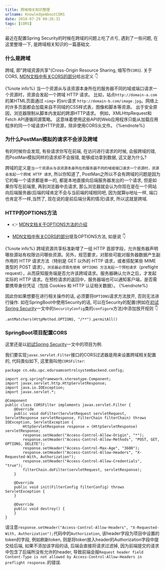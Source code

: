 ```yaml
---
title: 跨域相关知识整理
urlname: KnowledgeAboutCORS
date: 2018-07-29 00:26:31
tags: [CORS]
---
```


最近在配置Spring Security的时候在跨域的问题上吃了点亏, 遇到了一些问题, 在这里整理一下, 是跨域相关知识的一篇基础文.

<!-- more -->

### 什么是跨域
跨域, 即"跨域资源共享"(Cross-Origin Resource Sharing, 缩写作`CORS`). 
关于CORS, [MDN文档中有关CORS的部分](https://developer.mozilla.org/zh-CN/docs/Web/HTTP/Access_control_CORS)给出定义 👇

{%note info%}
当一个资源从与该资源本身所在的服务器不同的域或端口请求一个资源时，资源会发起一个跨域 HTTP 请求。
比如，站点`http://domain-a.com`的某HTML页面通过 `<img>` 的src请求 `http://domain-b.com/image.jpg`。网络上的许多页面都会加载来自不同域的CSS样式表，图像和脚本等资源。
出于安全原因，浏览器限制从脚本内发起的跨源HTTP请求。 例如，XMLHttpRequest和Fetch API遵循同源策略。 这意味着使用这些API的Web应用程序只能从加载应用程序的同一个域请求HTTP资源，除非使用CORS头文件。
{%endnote%}

### 为什么PostMan模拟的请求不会涉及跨域
有的时候你会发现, 有些请求你写在前端, 在访问进行请求的时候, 会报跨域的错, 而PostMan模拟同样的请求却不会报错, 能够成功拿到数据, 这又是为什么?

跨域的定义是`当一个资源从与该资源本身所在的服务器不同的域或端口请求一个资源时，资源会发起一个跨域 HTTP 请求`, 所以你知道了, PostMan之所以不会有跨域的问题是因为它的每一个请求都是单一的, 都是本地直接向后端服务器发出的一个请求, 但是如果你写在前端里, 再到浏览器中去请求, 那么浏览器就会认为你现在是在一个网站向后端服务器(后端的域肯定不会与当前端的域相同吧, 因为就算ip地址一样, 端口也肯定不一样,当然了, 现在说的是前后端分离的情况)请求, 所以这就是跨域.


### HTTP的OPTIONS方法
* 👉 [MDN文档关于OPTIONS方法的介绍](https://developer.mozilla.org/zh-CN/docs/Web/HTTP/Methods/OPTIONS)

* [MDN文档中有关CORS的部分](https://developer.mozilla.org/zh-CN/docs/Web/HTTP/Access_control_CORS)提及OPTIONS方法, 如是说 👇

{%note info%}
跨域资源共享标准新增了一组 HTTP 首部字段，允许服务器声明哪些源站有权限访问哪些资源。另外，规范要求，对那些可能对服务器数据产生副作用的 HTTP 请求方法（特别是 GET 以外的 HTTP 请求，或者搭配某些 MIME 类型的 POST 请求），`浏览器必须首先使用 OPTIONS 方法发起一个预检请求`（preflight request），从而获知服务端是否允许该跨域请求。服务器确认允许之后，才发起实际的 HTTP 请求。在预检请求的返回中，服务器端也可以通知客户端，是否需要携带身份凭证（包括 Cookies 和 HTTP 认证相关数据）。
{%endnote%}

因此你如果想要在进行相关操作的话, 必须要将`OPTIONS`请求方法放开, 否则无法进行操作.  如在SpringBoot中使用Security的话, 可以在Security的配置(例如在[初试Spring Security](https://blog.safeandsound.cn/post/Introduction2SpringSecurity.html)一文中的`SecurityConfig`类的`configure`方法)中添加放开规则 👇

```
.antMatchers(HttpMethod.OPTIONS, "/**").permitAll()
```

### SpringBoot项目配置CORS
这里还是以[初试Spring Security](https://blog.safeandsound.cn/post/Introduction2SpringSecurity.html)一文中的项目为例.

我们要实现`javax.servlet.Filter`接口的CORS过滤器是用来设置跨域相关配置的, 代码类似如下, 这里我叫他`CORSFilter`:

```
package cn.edu.upc.eduroamcontrolsystembackend.config;

import org.springframework.stereotype.Component;
import javax.servlet.http.HttpServletResponse;
import java.io.IOException;
import javax.servlet.*;

@Component
public class CORSFilter implements javax.servlet.Filter {
    @Override
    public void doFilter(ServletRequest servletRequest, ServletResponse servletResponse, FilterChain filterChain) throws IOException, ServletException {
        HttpServletResponse response = (HttpServletResponse) servletResponse;
        response.setHeader("Access-Control-Allow-Origin", "*");
        response.setHeader("Access-Control-Allow-Methods", "POST, GET, OPTIONS, DELETE");
        response.setHeader("Access-Control-Max-Age", "3600");
        response.setHeader("Access-Control-Allow-Headers", "X-Requested-With, Authorization");
        response.setHeader("Access-Control-Allow-Credentials", "true");
        filterChain.doFilter(servletRequest, servletResponse);
    }

    @Override
    public void init(FilterConfig filterConfig) throws ServletException {
    }

    @Override
    public void destroy() {
    }
}
```

请注意`response.setHeader("Access-Control-Allow-Headers", "X-Requested-With, Authorization");`代码中的`Authorization`, 该header字段为项目中设置的token的字段, 例如刷新token, 则是将token放入header的Authorization字段中提交给后端, 如果不添加该字段的话, 后端会直接将请求过滤掉, 因为前端提交的请求中包含了后端所没有允许的header, 导致前端会报`Request header field Content-Type is not allowed by Access-Control-Allow-Headers in preflight response.`的错误.